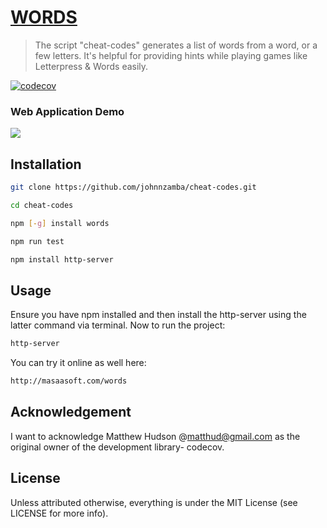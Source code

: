 # [WORDS](https://masaasoft.com/words)

> The script "cheat-codes" generates a list of words from a word, or a few letters. It's helpful for providing hints while playing games like Letterpress & Words easily.

[![codecov](https://codecov.io/github/matthewhudson/words/branch/main/graph/badge.svg?token=oxazfuInJ9)](https://codecov.io/github/matthewhudson/words)

### Web Application Demo

<a href="http://masaasoft.com/words"><img src="https://64.media.tumblr.com/8cb7566c8671fa99dee1635e7373bf07/f5dc33aa358748ed-6e/s540x810/86aa7b0ca724ed1b2889888625deb6962da6e74b.pnj"/></a>

## Installation

```bash
git clone https://github.com/johnnzamba/cheat-codes.git
```
```bash
cd cheat-codes
```
```bash
npm [-g] install words
```
```bash
npm run test
```
```bash
npm install http-server
```

## Usage
Ensure you have npm installed and then install the http-server using the latter command via terminal. 
Now to run the project:
```bash
http-server
```

You can try it online as well here:

```bash
http://masaasoft.com/words
```

## Acknowledgement

I want to acknowledge Matthew Hudson @matthud@gmail.com as the original owner of the development library- codecov.

## License

Unless attributed otherwise, everything is under the MIT License (see LICENSE for more info).
